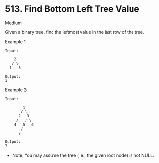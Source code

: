 # 513. Find Bottom Left Tree Value
Medium

Given a binary tree, find the leftmost value in the last row of the tree.

Example 1:
```
Input:

    2
   / \
  1   3

Output:
1
```
Example 2:
```
Input:

        1
       / \
      2   3
     /   / \
    4   5   6
       /
      7

Output:
7
```

* Note: You may assume the tree (i.e., the given root node) is not NULL. 